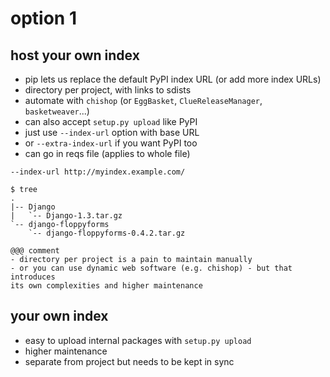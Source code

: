 <!SLIDE>

# option 1 #

<!SLIDE incremental>

## host your own index ##

* pip lets us replace the default PyPI index URL (or add more index URLs)
* directory per project, with links to sdists
* automate with `chishop` (or `EggBasket`, `ClueReleaseManager`, `basketweaver`...)
* can also accept `setup.py upload` like PyPI
* just use `--index-url` option with base URL
* or `--extra-index-url` if you want PyPI too
* can go in reqs file (applies to whole file)

<!SLIDE commandline incremental>

`--index-url http://myindex.example.com/`

    $ tree
    .
    |-- Django
    |   `-- Django-1.3.tar.gz
    `-- django-floppyforms
        `-- django-floppyforms-0.4.2.tar.gz

<!SLIDE incremental>

    @@@ comment
    - directory per project is a pain to maintain manually
    - or you can use dynamic web software (e.g. chishop) - but that introduces
    its own complexities and higher maintenance

## your own index ##

* easy to upload internal packages with `setup.py upload`
* higher maintenance
* separate from project but needs to be kept in sync
